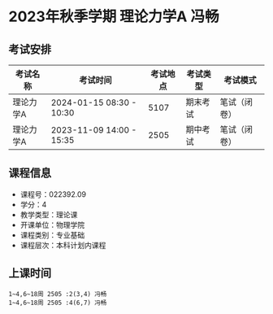 # 2023年秋季学期 理论力学A 冯畅




## 考试安排

| 考试名称 | 考试时间 | 考试地点 | 考试类型 | 考试模式 |
| -------- | -------- | -------- | -------- | -------- |
| 理论力学A | 2024-01-15 08:30 - 10:30 | 5107 | 期末考试 | 笔试（闭卷） |
| 理论力学A | 2023-11-09 14:00 - 15:35 | 2505 | 期中考试 | 笔试（闭卷） |





## 课程信息

- 课程号：022392.09
- 学分：4
- 教学类型：理论课
- 开课单位：物理学院
- 课程类别：专业基础
- 课程层次：本科计划内课程

## 上课时间

```
1~4,6~18周 2505 :2(3,4) 冯畅
1~4,6~18周 2505 :4(6,7) 冯畅
```

